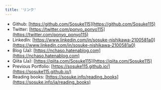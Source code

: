 ```yaml
---
title: 'リンク'
---
```


- Github: [https://github.com/Sosuke115](https://github.com/Sosuke115)
- Twitter: [https://twitter.com/ponyo_ponyo115](https://twitter.com/ponyo_ponyo115)
- LinkedIn: [https://www.linkedin.com/in/sosuke-nishikawa-2100581a0](https://www.linkedin.com/in/sosuke-nishikawa-2100581a0)
- Blog (Ja): [https://nchaso.hatenablog.com](https://nchaso.hatenablog.com)
- Qiita (Ja): [https://qiita.com/Sosuke115](https://qiita.com/Sosuke115)
- Previous Portfolio: [https://sosuke115.github.io/](https://sosuke115.github.io/)
- Reading books: [https://sosuke.info/reading_books](https://sosuke.info/ja/reading_books)
